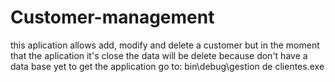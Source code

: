 # Customer-management
this aplication allows add, modify and delete a customer but in the moment that the aplication it's close the data will be delete because don't have a data base yet
to get the application go to: bin\debug\gestion de clientes.exe
